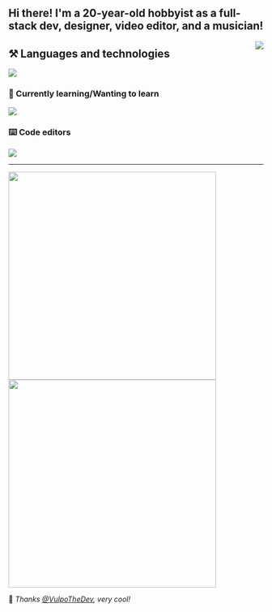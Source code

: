 <!-- Feel free to fork or copy me profile README, I don't mind! -->

## Hi there! I'm a 20-year-old hobbyist as a full-stack dev, designer, video editor, and a musician!
<img align="right" src="https://lanyard.cnrad.dev/api/578263388442984463">

## ⚒️ Languages and technologies

![](https://skillicons.dev/icons?i=nodejs,js,ts,py,go,tailwind,sass,vue,react,svelte,astro,flask,fastapi,graphql,docker,figma,ps,pr,ae&perline=7)

### 🧠 Currently learning/Wanting to learn

![](https://skillicons.dev/icons?i=supabase,redis,postgres,cassandra,processing,lit)

### ⌨️ Code editors

![](https://skillicons.dev/icons?i=vscode,neovim,vim)

----

<a href="https://github.com/anuraghazra/github-readme-stats">
  <img width="410" src="https://github-readme-stats.vercel.app/api/top-langs/?username=skepfusky&layout=compact&theme=tokyonight&langs_count=10&hide_border=true&include_all_commits=true&card_width=320&hide=jupyter%20notebook">
</a>

<img width="410" src="https://spotify-recently-played-readme.vercel.app/api?user=jgvyje30t89zw4r2xy66j4u63&count=5">

💜 *Thanks [@VulpoTheDev](https://github.com/VulpoTheDev), very cool!*
